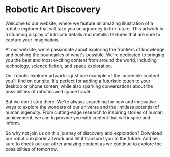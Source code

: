 <!--font:Poppins-->

# Robotic Art Discovery

Welcome to our website, where we feature an amazing illustration of a robotic explorer that will take you on a journey to the future. This artwork is a stunning display of intricate details and metallic textures that are sure to capture your imagination.

At our website, we're passionate about exploring the frontiers of knowledge and pushing the boundaries of what's possible. We're dedicated to bringing you the best and most exciting content from around the world, including technology, science fiction, and space exploration.

Our robotic explorer artwork is just one example of the incredible content you'll find on our site. It's perfect for adding a futuristic touch to your desktop or phone screen, while also sparking conversations about the possibilities of robotics and space travel.

But we don't stop there. We're always searching for new and innovative ways to explore the wonders of our universe and the limitless potential of human ingenuity. From cutting-edge research to inspiring stories of human achievement, we aim to provide you with content that will inspire and inform.

So why not join us on this journey of discovery and exploration? Download our robotic explorer artwork and let it transport you to the future. And be sure to check out our other amazing content as we continue to explore the possibilities of tomorrow.

<!--

Write me markdown content of website with wallpaper:

"An illustration of a robotic explorer, with metallic textures and intricate details."

The header of the page should not be copy of the text but rather a real content of the website which is using this wallpaper.


---


# Robotic Explorer Wallpaper

Welcome to our website featuring an amazing wallpaper of a robotic explorer! This illustration showcases intricate details and metallic textures that will surely make your desktop or phone screen stand out.

Whether you're a fan of sci-fi, technology, or just love cool illustrations, this wallpaper is perfect for you. It's also a great conversation starter and can spark interesting discussions about the future of robotics and space exploration.

So why not download this wallpaper and add some futuristic vibes to your digital life? It's free and easy to use - simply click the download button and choose your preferred resolution.

Thank you for visiting our website and we hope you enjoy this awesome robotic explorer wallpaper!


---


Heading should not include word "wallpaper". The website should not be about the wallpaper itself, wallpaper is just a related background, rewrite whole content.


---


# Explore the Future with Our Robotic Explorer Illustration

Our website is proud to feature an incredible illustration of a robotic explorer that will transport you to the future. With its intricate details and metallic textures, this artwork is sure to captivate your imagination and inspire you to dream big.

Whether you're interested in technology, science fiction, or space exploration, this illustration is perfect for you. It's a great way to add a futuristic touch to your desktop or phone screen, while also sparking conversations about the possibilities of robotics and space travel.

But our website is more than just a place to download cool illustrations - we're dedicated to exploring the frontiers of knowledge and pushing the boundaries of what's possible. From cutting-edge research to inspiring stories of human achievement, we strive to bring you the best and most exciting content from around the world.

So why not join us on this journey of discovery and exploration? Download our robotic explorer illustration and let it inspire you to reach for the stars. And be sure to check out our other amazing content, as we continue to explore the wonders of our universe and the limitless potential of human ingenuity.


---


Heading is too long, rewrite whole content.


---


# Discover the Future with Our Robotic Explorer Illustration

Welcome to our website, where we're excited to feature an incredible illustration of a robotic explorer that will transport you to the future. This artwork boasts intricate details and metallic textures that are sure to captivate your imagination and inspire you to dream big.

Our website is dedicated to exploring the frontiers of knowledge and pushing the boundaries of what's possible. We're passionate about technology, science fiction, and space exploration, and we strive to bring you the best and most exciting content from around the world.

Our robotic explorer illustration is just one example of the amazing content you'll find on our site. It's perfect for adding a futuristic touch to your desktop or phone screen, while also sparking conversations about the possibilities of robotics and space travel.

But we don't stop there. We're constantly searching for new and innovative ways to explore the wonders of our universe and the limitless potential of human ingenuity. From cutting-edge research to inspiring stories of human achievement, we aim to provide you with content that will inspire and inform.

So why not join us on this journey of discovery and exploration? Download our robotic explorer illustration and let it inspire you to reach for the stars. And be sure to check out our other amazing content as we continue to discover the future together.


---


Heading is too long, rewrite whole content.


---


# Explore the Future with Our Robotic Explorer Artwork

Welcome to our website, where we feature an amazing illustration of a robotic explorer that will take you on a journey to the future. This artwork is a stunning display of intricate details and metallic textures that are sure to capture your imagination.

At our website, we're passionate about exploring the frontiers of knowledge and pushing the boundaries of what's possible. We're dedicated to bringing you the best and most exciting content from around the world, including technology, science fiction, and space exploration.

Our robotic explorer artwork is just one example of the incredible content you'll find on our site. It's perfect for adding a futuristic touch to your desktop or phone screen, while also sparking conversations about the possibilities of robotics and space travel.

But we don't stop there. We're always searching for new and innovative ways to explore the wonders of our universe and the limitless potential of human ingenuity. From cutting-edge research to inspiring stories of human achievement, we aim to provide you with content that will inspire and inform.

So why not join us on this journey of discovery and exploration? Download our robotic explorer artwork and let it transport you to the future. And be sure to check out our other amazing content as we continue to explore the possibilities of tomorrow.


---


Write me a Google font which is best fitting for the website.

Pick from the list:
- Montserrat
- Roboto
- Orbitron
- Dancing Script
- Futura
- Raleway
- Inter
- Poppins
- IBM Plex Sans
- Exo 2
- Open Sans
- Lobster
- Alegreya
- Great Vibes
- Playfair Display
- Barlow Condensed
- Lato


Write just the font name nothing else.


---


Poppins

-->
